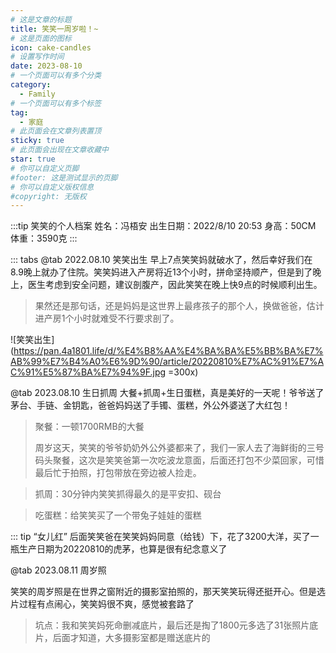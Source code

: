 ```yaml
---
# 这是文章的标题
title: 笑笑一周岁啦！~
# 这是页面的图标
icon: cake-candles
# 设置写作时间
date: 2023-08-10
# 一个页面可以有多个分类
category:
  - Family
# 一个页面可以有多个标签
tag:
  - 家庭
# 此页面会在文章列表置顶
sticky: true
# 此页面会出现在文章收藏中
star: true
# 你可以自定义页脚
#footer: 这是测试显示的页脚
# 你可以自定义版权信息
#copyright: 无版权
---
```

:::tip 笑笑的个人档案
姓名：冯梧安
出生日期：2022/8/10 20:53
身高：50CM
体重：3590克
:::

 ::: tabs
 @tab 2022.08.10 笑笑出生
早上7点笑笑妈就破水了，然后幸好我们在8.9晚上就办了住院。笑笑妈进入产房将近13个小时，拼命坚持顺产，但是到了晚上，医生考虑到安全问题，建议剖腹产，因此笑笑在晚上快9点的时候顺利出生。

> 果然还是那句话，还是妈妈是这世界上最疼孩子的那个人，换做爸爸，估计进产房1个小时就难受不行要求剖了。

![笑笑出生](https://pan.4a1801.life/d/%E4%B8%AA%E4%BA%BA%E5%BB%BA%E7%AB%99%E7%B4%A0%E6%9D%90/article/20220810%E7%AC%91%E7%AC%91%E5%87%BA%E7%94%9F.jpg =300x)

@tab 2023.08.10 生日抓周
 大餐+抓周+生日蛋糕，真是美好的一天呢！爷爷送了茅台、手链、金钥匙，爸爸妈妈送了手镯、蛋糕，外公外婆送了大红包！

> 聚餐：一顿1700RMB的大餐
>
> 周岁这天，笑笑的爷爷奶奶外公外婆都来了，我们一家人去了海鲜街的三号码头聚餐，这次是笑笑爸第一次吃波龙意面，后面还打包不少菜回家，可惜最后忙于拍照，打包带放在旁边被人捡走。

> 抓周：30分钟内笑笑抓得最久的是平安扣、砚台


> 吃蛋糕：给笑笑买了一个带兔子娃娃的蛋糕


<VideoPlayer 
src="https://pan.4a1801.life/d/%E4%B8%AA%E4%BA%BA%E5%BB%BA%E7%AB%99%E7%B4%A0%E6%9D%90/article/20230810%E6%8A%93%E5%91%A8.MOV"  
poster="https://pan.4a1801.life/d/%E4%B8%AA%E4%BA%BA%E5%BB%BA%E7%AB%99%E7%B4%A0%E6%9D%90/article/20230810%E6%8A%93%E5%91%A8.jpg" />

 ::: tip “女儿红”
 后面笑笑爸在笑笑妈妈同意（给钱）下，花了3200大洋，买了一瓶生产日期为20220810的虎茅，也算是很有纪念意义了

@tab 2023.08.11 周岁照

笑笑的周岁照是在世界之窗附近的摄影室拍照的，那天笑笑玩得还挺开心。但是选片过程有点闹心，笑笑妈很不爽，感觉被套路了

> 坑点：我和笑笑妈死命删减底片，最后还是掏了1800元多选了31张照片底片，后面才知道，大多摄影室都是赠送底片的

<VideoPlayer 
src="https://pan.4a1801.life/d/%E4%B8%AA%E4%BA%BA%E5%BB%BA%E7%AB%99%E7%B4%A0%E6%9D%90/article/20230811%E6%BB%A1%E5%B2%81%E7%85%A7%E8%8A%B1%E7%B5%AE.MP4"  
poster="https://pan.4a1801.life/d/%E4%B8%AA%E4%BA%BA%E5%BB%BA%E7%AB%99%E7%B4%A0%E6%9D%90/article/20230811%E6%BB%A1%E5%B2%81%E7%85%A7.JPG" />
